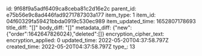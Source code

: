 id: 9f68f9a5adf6409ca8ceba81c2d16e2c
parent_id: e75b56e9c8ad446fad9271787303a177
item_type: 1
item_id: 04f60329fa59421bbda0919c530ec989
item_updated_time: 1652807178693
title_diff: "[]"
body_diff: "[]"
metadata_diff: {"new":{"order":1642647826024},"deleted":[]}
encryption_cipher_text: 
encryption_applied: 0
updated_time: 2022-05-20T04:37:58.797Z
created_time: 2022-05-20T04:37:58.797Z
type_: 13